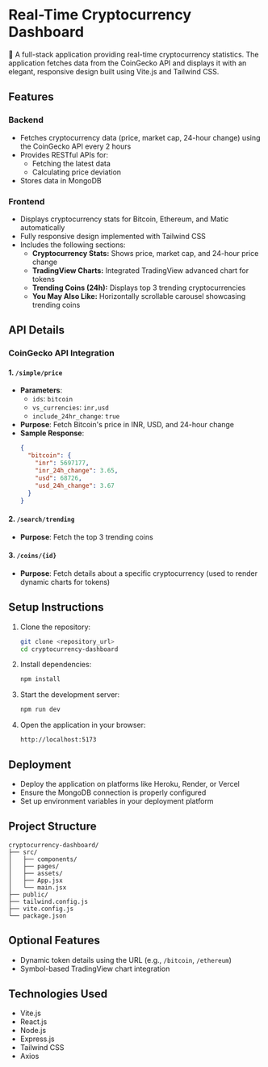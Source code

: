 # Real-Time Cryptocurrency Dashboard

🚀 A full-stack application providing real-time cryptocurrency statistics. The application fetches data from the CoinGecko API and displays it with an elegant, responsive design built using Vite.js and Tailwind CSS.

## Features

### Backend
- Fetches cryptocurrency data (price, market cap, 24-hour change) using the CoinGecko API every 2 hours
- Provides RESTful APIs for:
  - Fetching the latest data
  - Calculating price deviation
- Stores data in MongoDB

### Frontend
- Displays cryptocurrency stats for Bitcoin, Ethereum, and Matic automatically
- Fully responsive design implemented with Tailwind CSS
- Includes the following sections:
  - **Cryptocurrency Stats:** Shows price, market cap, and 24-hour price change
  - **TradingView Charts:** Integrated TradingView advanced chart for tokens
  - **Trending Coins (24h):** Displays top 3 trending cryptocurrencies
  - **You May Also Like:** Horizontally scrollable carousel showcasing trending coins

## API Details

### CoinGecko API Integration

#### 1. `/simple/price`
- **Parameters**:
  - `ids`: `bitcoin`
  - `vs_currencies`: `inr,usd`
  - `include_24hr_change`: `true`
- **Purpose**: Fetch Bitcoin's price in INR, USD, and 24-hour change
- **Sample Response**:
  ```json
  {
    "bitcoin": {
      "inr": 5697177,
      "inr_24h_change": 3.65,
      "usd": 68726,
      "usd_24h_change": 3.67
    }
  }
  ```

#### 2. `/search/trending`
- **Purpose**: Fetch the top 3 trending coins

#### 3. `/coins/{id}`
- **Purpose**: Fetch details about a specific cryptocurrency (used to render dynamic charts for tokens)

## Setup Instructions

1. Clone the repository:
   ```bash
   git clone <repository_url>
   cd cryptocurrency-dashboard
   ```

2. Install dependencies:
   ```bash
   npm install
   ```

4. Start the development server:
   ```bash
   npm run dev
   ```

5. Open the application in your browser:
   ```
   http://localhost:5173
   ```

## Deployment
- Deploy the application on platforms like Heroku, Render, or Vercel
- Ensure the MongoDB connection is properly configured
- Set up environment variables in your deployment platform

## Project Structure
```
cryptocurrency-dashboard/
├── src/
│   ├── components/
│   ├── pages/
│   ├── assets/
│   ├── App.jsx
│   └── main.jsx
├── public/
├── tailwind.config.js
├── vite.config.js
└── package.json
```

## Optional Features
- Dynamic token details using the URL (e.g., `/bitcoin`, `/ethereum`)
- Symbol-based TradingView chart integration

## Technologies Used
- Vite.js
- React.js
- Node.js
- Express.js
- Tailwind CSS
- Axios
